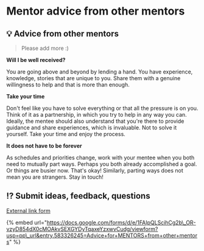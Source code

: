 # Mentor advice from other mentors

## 💡 Advice from other mentors

> Please add more :\)

**Will I be well received?**

You are going above and beyond by lending a hand. You have experience, knowledge, stories that are unique to you. Share them with a genuine willingness to help and that is more than enough.

**Take your time**

Don't feel like you have to solve everything or that all the pressure is on you. Think of it as a partnership, in which you try to help in any way you can. Ideally, the mentee should also understand that you're there to provide guidance and share experiences, which is invaluable. Not to solve it yourself. Take your time and enjoy the process.

**It does not have to be forever**

As schedules and priorities change, work with your mentee when you both need to mutually part ways. Perhaps you both already accomplished a goal. Or things are busier now. That's okay! Similarly, parting ways does not mean you are strangers. Stay in touch!

## ⁉ Submit ideas, feedback, questions

[External link form](https://docs.google.com/forms/d/e/1FAIpQLScihCg2b_OR-vzyD854dX0cMOAkvSEXGYDyTqaxeYzxwvCudg/viewform?usp=pp_url&entry.583326245=Advice+for+MENTORS+from+other+mentors)

{% embed url="https://docs.google.com/forms/d/e/1FAIpQLScihCg2b\_OR-vzyD854dX0cMOAkvSEXGYDyTqaxeYzxwvCudg/viewform?usp=pp\_url&entry.583326245=Advice+for+MENTORS+from+other+mentors" %}



